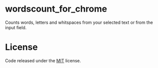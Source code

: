 # wordscount_for_chrome
Counts words, letters and whitspaces from your selected text or from the input field.
# License
Code released under the <a href="https://github.com/acuratolo/wordsCounter-for-Chrome/blob/master/LICENSE">MIT</a> license.
